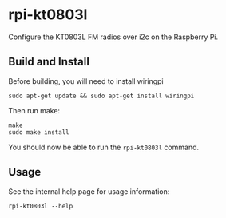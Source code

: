 # rpi-kt0803l

Configure the KT0803L FM radios over i2c on the Raspberry Pi.

## Build and Install

Before building, you will need to install wiringpi

    sudo apt-get update && sudo apt-get install wiringpi

Then run make:

    make
    sudo make install

You should now be able to run the `rpi-kt0803l` command.

## Usage

See the internal help page for usage information:

    rpi-kt0803l --help
